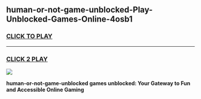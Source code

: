 
## human-or-not-game-unblocked-Play-Unblocked-Games-Online-4osb1
<h3>
<a href="https://premium76.site?title=human-or-not-game-unblocked&ref=25A">CLICK TO PLAY</a></h3>
<hr>

<h3>
<a href="https://premium76.site?title=human-or-not-game-unblocked&ref=25A">CLICK 2 PLAY</a>
  
</h3>

<a href="https://premium76.site?title=human-or-not-game-unblocked&ref=25A"><img src="https://clearcache.store/games.png"></a>


**human-or-not-game-unblocked games unblocked: Your Gateway to Fun and Accessible Online Gaming**
